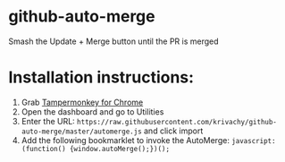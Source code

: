 # github-auto-merge
Smash the Update + Merge button until the PR is merged


# Installation instructions:

1. Grab [Tampermonkey for Chrome](https://chrome.google.com/webstore/detail/tampermonkey/dhdgffkkebhmkfjojejmpbldmpobfkfo//Open)
2. Open the dashboard and go to Utilities
3. Enter the URL: `https://raw.githubusercontent.com/krivachy/github-auto-merge/master/automerge.js` and click import
4. Add the following bookmarklet to invoke the AutoMerge: `javascript:(function() {window.autoMerge();})();`
